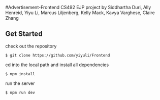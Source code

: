 #Advertisement-Frontend
CS492 EJP project by Siddhartha Duri, Ally Henreid, Yiyu Li, Marcus Liljenberg, Kelly Mack, Kavya Varghese, Claire Zhang

## Get Started
check out the repository
```
$ git clone https://github.com/yiyuli/Frontend
```
cd into the local path and install all dependencies
```
$ npm install
```
run the server
```
$ npm run dev
```

